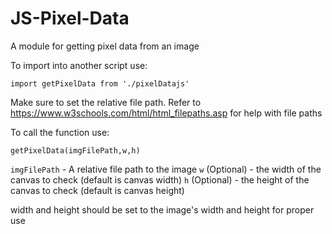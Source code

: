 # JS-Pixel-Data
A module for getting pixel data from an image

To import into another script use:

`import getPixelData from './pixelDatajs'`

Make sure to set the relative file path. Refer to https://www.w3schools.com/html/html_filepaths.asp for help with file paths



To call the function use:

 `getPixelData(imgFilePath,w,h)`
 
 `imgFilePath` - A relative file path to the image
 `w` (Optional) - the width of the canvas to check (default is canvas width)
 `h` (Optional) - the height of the canvas to check (default is canvas height)
 
 width and height should be set to the image's width and height for proper use
